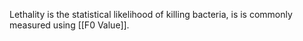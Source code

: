 Lethality is the statistical likelihood of killing bacteria, is is commonly measured using [[F0 Value]].
